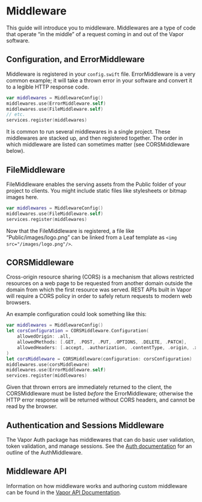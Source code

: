# Middleware

This guide will introduce you to middleware. Middlewares are a type of code that operate “in the middle” of a request coming in and out of the Vapor software.

## Configuration, and ErrorMiddleware

Middleware is registered in your `config.swift` file. ErrorMiddleware is a very common example; it will take a thrown error in your software and convert it to a legible HTTP response code.

```swift
var middlewares = MiddlewareConfig()
middlewares.use(ErrorMiddleware.self)
middlewares.use(FileMiddleware.self)
// etc.
services.register(middlewares)
```

It is common to run several middlewares in a single project. These middlewares are stacked up, and then registered together. The order in which middleware are listed can sometimes matter (see CORSMiddleware below).

## FileMiddleware

FileMiddleware enables the serving assets from the Public folder of your project to clients. You might include static files like stylesheets or bitmap images here.

```swift
var middlewares = MiddlewareConfig()
middlewares.use(FileMiddleware.self)
services.register(middlewares)
```

Now that the FileMiddleware is registered, a file like “Public/images/logo.png” can be linked from a Leaf template as `<img src="/images/logo.png"/>`.

## CORSMiddleware

Cross-origin resource sharing (CORS) is a mechanism that allows restricted resources on a web page to be requested from another domain outside the domain from which the first resource was served. REST APIs built in Vapor will require a CORS policy in order to safely return requests to modern web browsers.

An example configuration could look something like this:

```swift
var middlewares = MiddlewareConfig()
let corsConfiguration = CORSMiddleware.Configuration(
    allowedOrigin: .all,
    allowedMethods: [.GET, .POST, .PUT, .OPTIONS, .DELETE, .PATCH],
    allowedHeaders: [.accept, .authorization, .contentType, .origin, .xRequestedWith, .userAgent, .accessControlAllowOrigin]
)
let corsMiddleware = CORSMiddleware(configuration: corsConfiguration)
middlewares.use(corsMiddleware)
middlewares.use(ErrorMiddleware.self)
services.register(middlewares)
```

Given that thrown errors are immediately returned to the client, the CORSMiddleware must be listed _before_ the ErrorMiddleware; otherwise the HTTP error response will be returned without CORS headers, and cannot be read by the browser.

## Authentication and Sessions Middleware

The Vapor Auth package has middlewares that can do basic user validation, token validation, and manage sessions. See the [Auth documentation](https://docs.vapor.codes/3.0/auth/getting-started/) for an outline of the AuthMiddleware.

## Middleware API

Information on how middleware works and authoring custom middleware can be found in the [Vapor API Documentation](https://api.vapor.codes/vapor/latest/Vapor/Protocols/Middleware.html).
